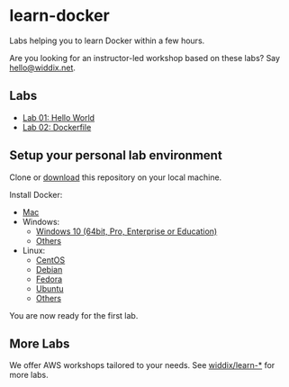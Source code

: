 # learn-docker

Labs helping you to learn Docker within a few hours.

Are you looking for an instructor-led workshop based on these labs? Say [hello@widdix.net](mailto:hello@widdix.net).

## Labs

* [Lab 01: Hello World](lab01-hello-world/)
* [Lab 02: Dockerfile](lab02-dockerfile/)

## Setup your personal lab environment

Clone or [download](https://github.com/widdix/learn-docker/archive/master.zip) this repository on your local machine.

Install Docker:

* [Mac](https://docs.docker.com/docker-for-mac/install/)
* Windows:
    * [Windows 10 (64bit, Pro, Enterprise or Education)](https://docs.docker.com/docker-for-windows/install/)
    * [Others](https://docs.docker.com/toolbox/toolbox_install_windows/)
* Linux:
    * [CentOS](https://docs.docker.com/install/linux/docker-ce/centos/)
    * [Debian](https://docs.docker.com/install/linux/docker-ce/debian/)
    * [Fedora](https://docs.docker.com/install/linux/docker-ce/fedora/)
    * [Ubuntu](https://docs.docker.com/install/linux/docker-ce/ubuntu/)
    * [Others](https://docs.docker.com/install/linux/docker-ce/binaries/)

You are now ready for the first lab.

## More Labs

We offer AWS workshops tailored to your needs. See [widdix/learn-*](https://github.com/widdix?q=learn-) for more labs.
